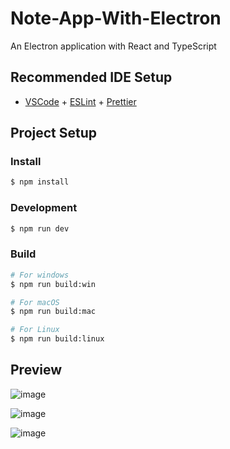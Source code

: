 # Note-App-With-Electron

An Electron application with React and TypeScript

## Recommended IDE Setup

- [VSCode](https://code.visualstudio.com/) + [ESLint](https://marketplace.visualstudio.com/items?itemName=dbaeumer.vscode-eslint) + [Prettier](https://marketplace.visualstudio.com/items?itemName=esbenp.prettier-vscode)

## Project Setup

### Install

```bash
$ npm install
```

### Development

```bash
$ npm run dev
```

### Build

```bash
# For windows
$ npm run build:win

# For macOS
$ npm run build:mac

# For Linux
$ npm run build:linux
```


## Preview
![image](https://github.com/user-attachments/assets/2eac7160-8be4-445a-8c25-1269d803fd5e)

![image](https://github.com/user-attachments/assets/da96b5f6-9631-4089-ba3f-adbab3bed744)

![image](https://github.com/user-attachments/assets/2a4aceb9-3cc1-4113-b23f-3efd1f40672d)



